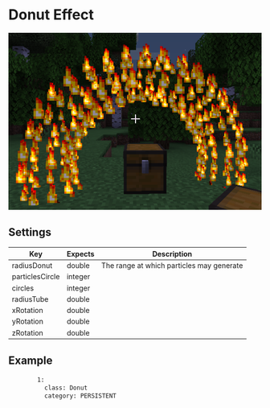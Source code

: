 # Donut Effect

![effect](../../_media/effects/donut.png ":ignore title")

## Settings

| Key             | Expects | Description                               |
| --------------- | ------- | ----------------------------------------- |
| radiusDonut     | double  | The range at which particles may generate |
| particlesCircle | integer |                                           |
| circles         | integer |                                           |
| radiusTube      | double  |                                           |
| xRotation       | double  |                                           |
| yRotation       | double  |                                           |
| zRotation       | double  |                                           |

## Example

```YML
        1:
          class: Donut 
          category: PERSISTENT
```
